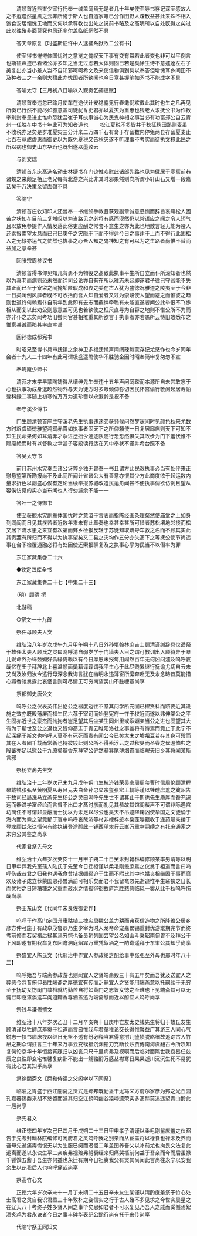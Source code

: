 <!-- { "loadSidebar": true } -->
　　清顿首近熊峯少宰行托奉一缄盖阔焉无是者几十年矣使至辱书存记深至感故人之不遐遗然星鳯之云非所施于斯人也自遭家难已分作田野人疎散益甚此来殊不相入饱食安居懐愧无地而又何以承尊教也出处之说前书略及之髙明所以自处旣得之矣过此以徃殆非面莫究也风还率尔盖临纸惘然不具

　　答天章原复【时盛斯征忤中人逮捕系狱故二公有书】

　　使至得书惓惓体国忧时之意览之愧叹天下事有变有常若此者变也非可以平例言也斯征声迹已着诸公亦多知之当无过虑若大体则固已若是矣徐生诗不意遽逹左右子美复出亦当小差人岂不自知邪呵呵希文及来使信物俱到何以奉答但增愧耳乡间田不及种者三之一余则大穰此亦忧国者所欲闻也今日寒甚握笔如矛书不能成字不具

　　答喻太守【三月初八日喻以入觐奏乞蠲逋赋】

　　清顿首奉违忽已踰月使车在途伏计安稳露冕行春耄倪欢戴此其时也生之凡再见所奏已行然不能尽如雅意盖司徒犹豸史君亦以夏灾为重惠也钱老人求抚公书为作数字别封奉呈进止惟命恐犹吾崔子耳执事诚心为民鬼神相之事当必有功富郑公自云青州一任胜在中书十年此可为知者道也
　　松江夏税不多皆并于秋征秋田熟则麦虽不收税亦足矣是岁准夏灾三分计米二万四千石有竒于存留数内停免两县存留夏麦止七百石竟成虚惠而御史以为既免夏税又告秋灾遂不听理事不考实而徒执文移此民之所以病也御史山东华珩也旣归遂以墨败云

　　与刘文瑞

　　清顿首东床髙选名动士林捷书在门谅惟欢慰此诸郎先路也见为僦居于寒寓前巷诸甥之来颇足栖止老兄每有北游之兴此非其时邪果然则向所谓小轩山石又増一段嘉话矣千万决策余留面罄不具

　　答喻守

　　清顿首庄钦知印人还曽奉一书继领手教且获观副章诚意恳恻而辞旨哀痛松人困苦之状如在目前三复増叹以为当路见之必将有感而漠然仍以常语应之闻之令人短气且以放免参提作人情发落此俗吏应酬之常套不意生之亦为此也地散言轻无能为役人还索报南望太息而已己巳庚午之灾阨于下而不得逹今日之事逹于上而不得行此固松人之无禄亦运气之使然也执事之心吾人知之鬼神知之有可以为之生路者尚惟不替而益加之意幸甚

　　回张宗周参议书

　　清顿首得书仰见知几有勇不为物役之髙致此执事平生所自立而仆所深知者也然以为真老而病则恐未然而铨司公论亦自有在所以雅志未容即遂君子律己守官能不失其正而已至于寮寀之间掩垢匿瑕成和衷之美在古人犹为盛徳况雅道之陵夷至于今非一日矣澜倒风靡者旣不可收拾而吾人知自爱者又过为崇峻使人望而避之而惟彼之趋则世道终何赖焉仆自前年到此即有去志而覊绊牵聮有未能直遂者闻公此举恨不飞歩相从而复以此劝公则愚意盖可见也若欲使之枉尺直寻为自容之地则不惟公所不为而亦非仆之志矣闻考功旧尝同官甚相推重其所欲言于执事者亦若愚所云恃旧敢悉布之惟察其诚而略其率直幸甚

　　回孙徳成都宪书

　　时昭兄至得书具审抚镇之余神卫多福迂懒声闻阔疎每蒙存记尤感怍也今岁同年会者十九人二十四年有此可谓极盛遥瞻使华不胜驰企因时昭奉简申复匆匆不宣

　　奉晦庵少师书

　　清菲才末学早蒙陶铸得从缙绅先生奉违十五年声问阔疎而本源所自未尝敢忘于心也执事功成身退超然物外与天为徒方时多艰倾仰弥切因民怀宫谕行敬问起居寿帕登科録二事随上初寒惟万万为道珍啬以永遐龄是祝不备

　　奉守溪少傅书

　　门生顾清顿首座主守溪老先生执事违逺弗获频候问然梦寐间时见颜色秋来尤数方时艰虞硕徳雅望鸿冥赤霄如执事者固天下之所仰頼使一日复居廊庙则天下可知不知生民命果何如耳清菲才忝进迂拙少通逐队随行恐恐然惧失其故步为门下羞伏惟不赐麾絶而时有以督教之幸甚子容殿读行适在冗中奉状不谨并希台照不备

　　答吴太守书

　　前月苏州水灾奏至诸公讶弊乡独无曽奉一书且谓方此民艰执事必当有处伻来正慰悬望第所勘报尚不及此间所闻计省诸公大有善意亦恨其少方此商度欲于起运数内量求折色以副盛心俟有定论当续奉报苏城改造民运舟闻甚不便执事倘欲仿例且望从容俟访见的实亦当布闻也人行匆遽余不能一一

　　答叶一之侍御书

　　使至获覩水灾副章体国忧时之意溢于言表而指陈经画条理粲然使庙堂之上如身到闾阎而日见其疾苦者近数年来未有此章奏也幸甚幸甚所可惜者苏松壤地邻接而松又居下流水患之来宜有次第而弊乡检报反轻于苏徒知取疏导车救之名而不顾其实此其责葢有所归而不得以为执事望矣又二县之灾均作五分亦失髙下之等抚公使节尚遥事在台下检覆通融必将有处因使还索报聊复及之执事心乎为民当不以僣率为罪

　　东江家藏集巻二十六

　　●钦定四库全书

　　东江家藏集巻二十七【中集二十三】

　　（明）顾清 撰

　　北游稿

　　○祭文一十九首

　　祭任母顾夫人文

　　维弘治八年岁次戊午九月甲午朔十八日外孙壻翰林庶吉士顾清谨缄辞具仪遥祭于故任太夫人顾氏之灵曰鸣呼清自弱岁学于门墙夫人目之谓可教训出入顾待异于羣儿爰命外孙缔兹婣好夤縁倚赖以有今日厚恩未报每用阙然百年无何凶问遽及呜呼哀哉忆在壬子拜辞北上喜溢颜面奬藉谆谆谓我平生心于此尽贱累继行抚谕尤切自云未艾尚及汝归汝今逺行母深念我诲言犹在幽明永违薄宦所縻奔赴无及永念畴昔莫能措心瓣香驰奠露此哀悃言则可尽情无可穷南望吴山不胜哽塞尚享

　　祭都御史唐公文

　　呜呼公之仪表英伟出伦公之器度迈往不羣其问学所充固已擢贤科而跻要近其设施之效亦既殿藩屏而福生民六荐于宰司而始登宪府一忤于权近而遂以弗伸槩公之平生固亦近世之豪杰而拘拘者岂足望其后尘某生同州里或忝婣亲当公之进也固望其大有为于斯世及公之退也又皆仰髙志于青云睢阳洛社之事盖将有待焉而竟止于此宁不起深痛于斯文也呜呼人莫不有死死而贵有闻公今已矣太末之墟爼豆若存其身可殁而其在人者固千载而常新也持彼较此则公所不得殆浮云之过秋旻而圣眷之优渥恤典之殷蕃亦足以慰公于九原矣瓣香东拜望公俨然骑箕尾薄烟霄而临睨夫旧乡其将闻某斯言邪

　　祭杨立斋先生文

　　维弘治十二年岁次己未九月戊午朔门生杭济钱荣吴宗周周玺曹时信周伦顾清程杲戴铣张弘至黄明夏从寿吕元夫白金孙忠显宗玺张宏王軏等谨以牲醴庶羞之奠昭告于故司经局洗马立斋先生杨公之灵曰鸣呼先生世不谓其止于斯也先生质厚而飬充识远而器洪学富经纶而言曽不出口才髙时彦而礼见其恭故其馆阁蜚声不可谓非际遇宫坊简任不可谓非显融而士犹以为未足以尽公也昊天不吊遽降鞠凶使华国之文徒诵于海内而为霖之望竟郁于寰中呜呼哀哉济等材非楩梓迹本桑蓬辱甄收于连茹屡亲接于登龙顾兹永诀情何有终执绋登途酹此一锺西望太行云峯万重幸嗣续之有托庶通家之未穷公其鉴之尚享

　　代家君祭先母文

　　维弘治十六年岁次癸亥十一月甲子朔二十日癸未封翰林编修顾某率男清等以明日甲申葬我先室孺人陆氏于先茔今日迁柩谨以柔毛刚鬛庶羞之仪奠于祖道而言曰呜呼伤哉昔君之归我也遇我食贫拮据绸缪迫于生而不暇比其中也婚丧相继困于事而靡欢及诸子成立荐蒙国恩孙曽满前可相乐矣而君不我留奄忽先逝追惟平生窘狭之日长而优裕之日短糟糠之义重而菽水之情孤徘徊故庐岂胜悲感临风一奠从此千秋呜呼伤哉尚享

　　祭王东山文【代同年宋良佐御史作】

　　呜呼于作高门定国升庸祜植三槐实启魏公盖力耕而弗获信造物之所隆维公居乡彦方仲弓施于有政卓茂鲁恭乃生少宰为时人龙帝命宠嘉累锡重封优游耄期完节而终考前修而若契稽后禄其焉穷恺也备员朝列固尝望公名如山斗乗轺南甸曽不及拜公于下风即逺有期我车复东回瞻洞庭烟霏万重凭絮酒之一酌寄遥拜于东峯公其知乎尚享

　　祭盛宜人陈氏文【代邢治中作宜人参政纶之配给事中张弘至外母也邢时年八十二】

　　呜呼始吾与端斋参政游也则闻宜人之贤端斋殁三十有五年矣而吾犹及送宜人之葬感今念昔俯仰曷胜端斋之厚徳宜有传而乏嗣宜人之贤能用端斋意以托嗣续于无穷至于抚幼女饬闺门敛裕就约勤苦自将如黄门之志皆女徳之至难也下见端斋其可以无愧已即窆玈溪送车阗道瓣香尊酒盖逺为端斋慰而近以酹宜人呜呼尚享

　　祭钱与谦修撰文

　　维弘治十八年岁次乙丑十二月辛亥朔十日庚申亡友太史钱先生将归于故丘友生顾清谨以牲醴庶羞奠于祖道而言曰惟我与君童稚论交长得惟馨益广其游三人同心气鋭志一挟书聮床夜以继日无坚不透有纷必释当君得意拊几堕帻脱略细故追踪古人竹帛之期众谓狂言三十年来万事云变镆铘沉渊铅刀充断长沙贾傅南海虞翻古今所叹知复何论京华十年恒接宵寐归以凶丧只尺千里病弗及视暝而后临对面隔世我哀曷任兹辰之良徃即玄宅惟馨复病卧不能出一觞独酹万感丛襟寒日杲杲逝川沉沉生死不易犹有此心君其知乎尚享

　　祭徐闇斋文【舜和侍读之父阁学以下同祭】

　　临淄之胄盛于西江闇斋之贤式是郷邦既勤蛊干尤笃义方蔚尔家彦为邦之光丘园孔嘉蕃锡鼎来胡不憗留而遽其归空江鹤鸣幽谷猿啼遗荣实多髙踪莫追遥望青山酹此一巵尚享

　　祭先君文

　　维正徳四年岁次己巳四月壬戌朔二十三日甲申孝子清谨以柔毛刚鬣庶羞之仪昭告于先考封翰林院编修可闲府君之灵呜呼我之别亲而从宦盖将以禄飬也禄未及养而吾母先逝痛毒悔恨无以为生服已阕而迟徊二年盖图养吾父以补前尤也拘畏文法复此逺离而遂以永诀生平二亲疾弗视殓弗躬衰绖来归痛哭柩前何益于吾亲而今而后虽禄千锺馔五鼎于吾生亦何益也永迁有期今日祖奠我父有灵其尚闻此言尚往永宁以安我余生以芘我后人也呜呼痛哉尚享

　　祭髙竹心文

　　正徳六年岁次辛未十一月丁未朔二十五日辛未友生某谨以清酌庶羞祭于竹心处士髙君之灵自我识君埀三十年敦朴之姿信实之行于古人殆不多见求之今世实晨星之在辽天八十考终子姓多贤人间之事毕矣思如君者不可以复见乃吾人之戚而奚憾焉絮酒炙鸡为君永诀者今日之事丰碑华表纪公懿行尚有托于来传尚享

　　代喻守祭王同知文

